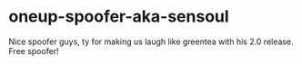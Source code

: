 # oneup-spoofer-aka-sensoul
Nice spoofer guys, ty for making us laugh like greentea with his 2.0 release. Free spoofer!
